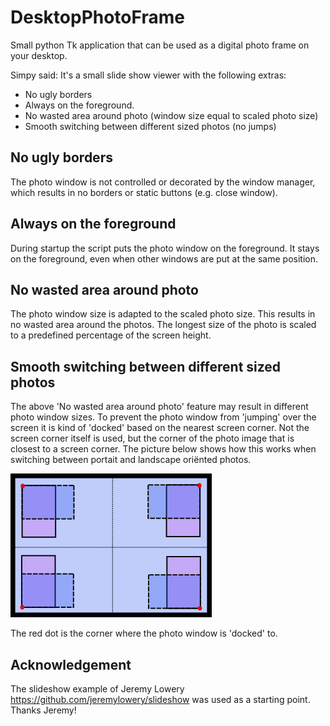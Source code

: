 # DesktopPhotoFrame

Small python Tk application that can be used as a digital photo frame on your desktop. 

Simpy said: It's a small slide show viewer with the following extras:
* No ugly borders
* Always on the foreground.
* No wasted area around photo (window size equal to scaled photo size)
* Smooth switching between different sized photos (no jumps)

## No ugly borders
The photo window is not controlled or decorated by the window manager, which results in no borders or static buttons (e.g. close window).
  
## Always on the foreground
During startup the script puts the photo window on the foreground. It stays on the foreground, even when other windows are put at the same position.

## No wasted area around photo
The photo window size is adapted to the scaled photo size. This results in no wasted area around the photos. The longest size of the photo is scaled to a predefined percentage of the screen height. 

## Smooth switching between different sized photos 
The above 'No wasted area around photo' feature may result in different photo window sizes. To prevent the photo window from 'jumping' over the screen it is kind of 'docked'
based on the nearest screen corner. Not the screen corner itself is used, but the corner of the photo image that is closest to a screen corner. The picture below shows how this works when switching between portait and landscape oriënted photos. 

![Alt text](README_images/monitor.png?raw=true "Monitor")

The red dot is the corner where the photo window is 'docked' to.   

## Acknowledgement

The slideshow example of Jeremy Lowery <https://github.com/jeremylowery/slideshow> was used as a starting point. Thanks Jeremy!


